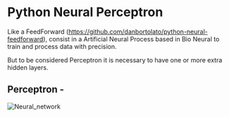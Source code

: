 # Python Neural Perceptron

Like a FeedForward (https://github.com/danbortolato/python-neural-feedforward), consist in a Artificial Neural Process based in Bio Neural to train and process data with precision.

But to be considered Perceptron it is necessary to have one or more extra hidden layers.

## Perceptron - 

![Neural_network](https://user-images.githubusercontent.com/97550794/177204240-d8f31030-1b54-4729-b3dd-9656bcef00e9.jpg)

